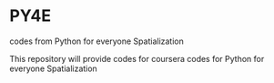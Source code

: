 # PY4E
codes from Python for everyone Spatialization

This repository will provide codes for coursera codes for Python for everyone Spatialization

